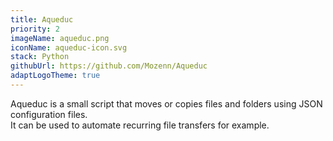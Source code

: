 ```yaml
---
title: Aqueduc
priority: 2
imageName: aqueduc.png
iconName: aqueduc-icon.svg
stack: Python
githubUrl: https://github.com/Mozenn/Aqueduc
adaptLogoTheme: true
---
```


Aqueduc is a small script that moves or copies files and folders using JSON configuration files.  
It can be used to automate recurring file transfers for example.
